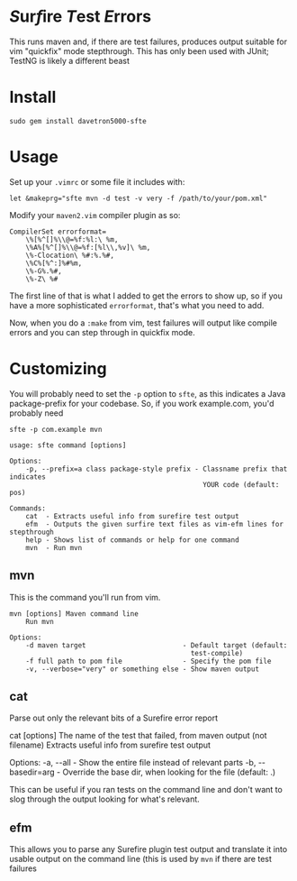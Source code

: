 # *S*ur*f*ire *T*est *E*rrors

This runs maven and, if there are test failures, produces output suitable for vim "quickfix" mode stepthrough.  This has only been used with JUnit; TestNG is likely a different beast

# Install

    sudo gem install davetron5000-sfte

# Usage

Set up your `.vimrc` or some file it includes with:

    let &makeprg="sfte mvn -d test -v very -f /path/to/your/pom.xml"

Modify your `maven2.vim` compiler plugin as so:

    CompilerSet errorformat=
        \%[%^[]%\\@=%f:%l:\ %m,
        \%A%[%^[]%\\@=%f:[%l\\,%v]\ %m,
        \%-Clocation\ %#:%.%#,
        \%C%[%^:]%#%m,
        \%-G%.%#,
        \%-Z\ %#

The first line of that is what I added to get the errors to show up, so if you have a more sophisticated `errorformat`, that's what you need to add.

Now, when you do a `:make` from vim, test failures will output like compile errors and you can step through in quickfix mode.

# Customizing

You will probably need to set the `-p` option to `sfte`, as this indicates a Java package-prefix for your codebase.  So, if you work example.com, you'd probably need

    sfte -p com.example mvn

    usage: sfte command [options]

    Options:
        -p, --prefix=a class package-style prefix - Classname prefix that indicates 
                                                    YOUR code (default: pos)

    Commands:
        cat  - Extracts useful info from surefire test output
        efm  - Outputs the given surfire text files as vim-efm lines for stepthrough
        help - Shows list of commands or help for one command
        mvn  - Run mvn

## mvn

This is the command you'll run from vim.

    mvn [options] Maven command line
        Run mvn

    Options:
        -d maven target                        - Default target (default: 
                                                 test-compile)
        -f full path to pom file               - Specify the pom file
        -v, --verbose="very" or something else - Show maven output

## cat

Parse out only the relevant bits of a Surefire error report

cat [options] The name of the test that failed, from maven output (not filename)
    Extracts useful info from surefire test output

Options:
    -a, --all         - Show the entire file instead of relevant parts
    -b, --basedir=arg - Override the base dir, when looking for the file 
                        (default: .)

This can be useful if you ran tests on the command line and don't want to slog through the output looking for what's relevant.

## efm

This  allows you to parse any Surefire plugin test output and translate it into usable output on the command line (this is used by `mvn` if there are test failures

